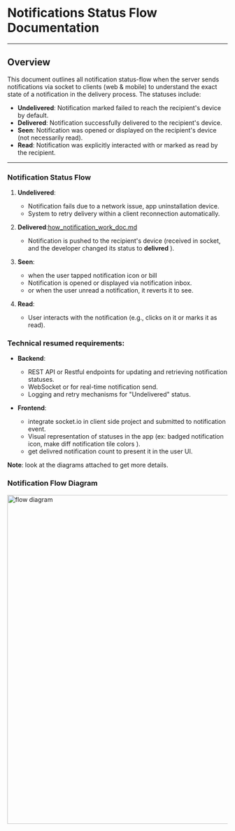 # Notifications Status Flow Documentation

---

## Overview

This document outlines all notification status-flow when the server sends notifications via socket to clients (web & mobile) to understand the exact state of a notification in the delivery process. The statuses include:

- **Undelivered**: Notification marked failed to reach the recipient's device by default.
- **Delivered**: Notification successfully delivered to the recipient's device.
- **Seen**: Notification was opened or displayed on the recipient's device (not necessarily read).
- **Read**: Notification was explicitly interacted with or marked as read by the recipient.

---

### Notification Status Flow

1. **Undelivered**:
    - Notification fails due to a network issue, app uninstallation device.
    - System to retry delivery within a client reconnection automatically.
2. **Delivered**:[how_notification_work_doc.md](How-Notification-Works.md)
    - Notification is pushed to the recipient's device (received in socket, and the developer changed its status to **delivred** ).
3. **Seen**:
    - when the user tapped notification icon or bill
    - Notification is opened or displayed via notification inbox.
    - or when the user unread a notification, it reverts it to see.
4. **Read**:

    - User interacts with the notification (e.g., clicks on it or marks it as read).

### Technical resumed requirements:

- **Backend**:

    - REST API or Restful endpoints for updating and retrieving notification statuses.
    - WebSocket or for real-time notification send.
    - Logging and retry mechanisms for "Undelivered" status.

- **Frontend**:
    - integrate socket.io in client side project and submitted to notification event.
    - Visual representation of statuses in the app (ex: badged notification icon, make diff notification tile colors ).
    - get delivred notification count to present it in the user UI.

**Note**: look at the diagrams attached to get more details.

### Notification Flow Diagram

<img src="notification-status-flow.png" alt="flow diagram" height="750" thumbnail="true" />
